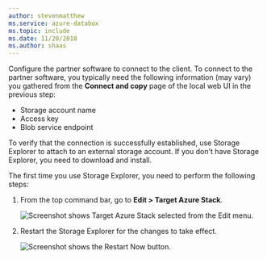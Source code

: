 ```yaml
---
author: stevenmatthew
ms.service: azure-databox
ms.topic: include
ms.date: 11/20/2018
ms.author: shaas
---
```


Configure the partner software to connect to the client. To connect to the partner software, you typically need the following information (may vary) you gathered from the **Connect and copy** page of the local web UI in the previous step:

- Storage account name
- Access key
- Blob service endpoint
 
To verify that the connection is successfully established, use Storage Explorer to attach to an external storage account. If you don't have Storage Explorer, you need to download and install.

The first time you use Storage Explorer, you need to perform the following steps:

1. From the top command bar, go to **Edit > Target Azure Stack**.

    ![Screenshot shows Target Azure Stack selected from the Edit menu.](media/data-box-configure-partner-software/data-box-connect-via-rest-6.png)

2. Restart the Storage Explorer for the changes to take effect.

    ![Screenshot shows the Restart Now button.](media/data-box-configure-partner-software/data-box-connect-via-rest-7.png)

